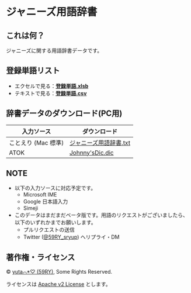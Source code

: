 ジャニーズ用語辞書
========

## これは何？

ジャニーズに関する用語辞書データです。


## 登録単語リスト
- エクセルで見る：**[登録単語.xlsb](/登録単語.xlsb)**
- テキストで見る：**[登録単語.csv](/登録単語.csv)**


## 辞書データのダウンロード(PC用)

|入力ソース|ダウンロード|
|---|---|
|ことえり (Mac 標準)|[ジャニーズ用語辞書.txt](/ことえり/ジャニーズ用語辞書.txt)|
|ATOK|[Johnny'sDic.dic](/ATOK/Johnny'sDic.dic)|


## NOTE

- 以下の入力ソースに対応予定です。
	- Microsoft IME
	- Google 日本語入力
	- Simeji
- このデータはまだまだベータ版です。用語のリクエストがございましたら、以下のいずれかまでお願いします。
	- プルリクエストの送信
	- Twitter ([@59RY_sryup](https://twitter.com/59RY_sryup)) へリプライ・DM 


## 著作権・ライセンス

© [yuta⌒*♡ (59RY)](https://twitter.com/59RY_sryup), Some Rights Reserved.

ライセンスは [Apache v2 License](https://www.apache.org/licenses/LICENSE-2.0.html) とします。
